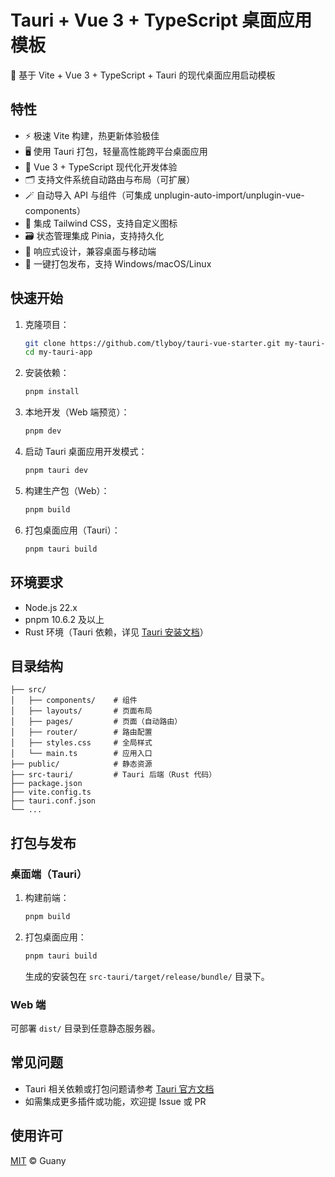 # Tauri + Vue 3 + TypeScript 桌面应用模板

🚀 基于 Vite + Vue 3 + TypeScript + Tauri 的现代桌面应用启动模板

## 特性

- ⚡ 极速 Vite 构建，热更新体验极佳
- 🖥️ 使用 Tauri 打包，轻量高性能跨平台桌面应用
- 🎨 Vue 3 + TypeScript 现代化开发体验
- 🗂️ 支持文件系统自动路由与布局（可扩展）
- 🪄 自动导入 API 与组件（可集成 unplugin-auto-import/unplugin-vue-components）
- 🌈 集成 Tailwind CSS，支持自定义图标
- 🗃️ 状态管理集成 Pinia，支持持久化
- 📱 响应式设计，兼容桌面与移动端
- 🚀 一键打包发布，支持 Windows/macOS/Linux

## 快速开始

1. 克隆项目：

   ```bash
   git clone https://github.com/tlyboy/tauri-vue-starter.git my-tauri-app
   cd my-tauri-app
   ```

2. 安装依赖：

   ```bash
   pnpm install
   ```

3. 本地开发（Web 端预览）：

   ```bash
   pnpm dev
   ```

4. 启动 Tauri 桌面应用开发模式：

   ```bash
   pnpm tauri dev
   ```

5. 构建生产包（Web）：

   ```bash
   pnpm build
   ```

6. 打包桌面应用（Tauri）：

   ```bash
   pnpm tauri build
   ```

## 环境要求

- Node.js 22.x
- pnpm 10.6.2 及以上
- Rust 环境（Tauri 依赖，详见 [Tauri 安装文档](https://tauri.app/zh-cn/start/prerequisites/)）

## 目录结构

```
├── src/
│   ├── components/    # 组件
│   ├── layouts/       # 页面布局
│   ├── pages/         # 页面（自动路由）
│   ├── router/        # 路由配置
│   ├── styles.css     # 全局样式
│   └── main.ts        # 应用入口
├── public/            # 静态资源
├── src-tauri/         # Tauri 后端（Rust 代码）
├── package.json
├── vite.config.ts
├── tauri.conf.json
└── ...
```

## 打包与发布

### 桌面端（Tauri）

1. 构建前端：

   ```bash
   pnpm build
   ```

2. 打包桌面应用：

   ```bash
   pnpm tauri build
   ```

   生成的安装包在 `src-tauri/target/release/bundle/` 目录下。

### Web 端

可部署 `dist/` 目录到任意静态服务器。

## 常见问题

- Tauri 相关依赖或打包问题请参考 [Tauri 官方文档](https://tauri.app/zh-cn/)
- 如需集成更多插件或功能，欢迎提 Issue 或 PR

## 使用许可

[MIT](LICENSE) © Guany
